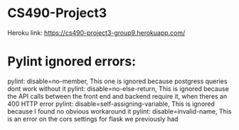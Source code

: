 # CS490-Project3
Heroku link: https://cs490-project3-group9.herokuapp.com/


# Pylint ignored errors:
 pylint: disable=no-member, This one is ignored because postgress queries dont work without it
 pylint: disable=no-else-return, This is ignored because the API calls between the front end and backend require it, when theres an 400 HTTP error
 pylint: disable=self-assigning-variable, This is ignored because I found no obvious workaround it
 pylint: disable=invalid-name, This is an error on the cors settings for flask we previously had
